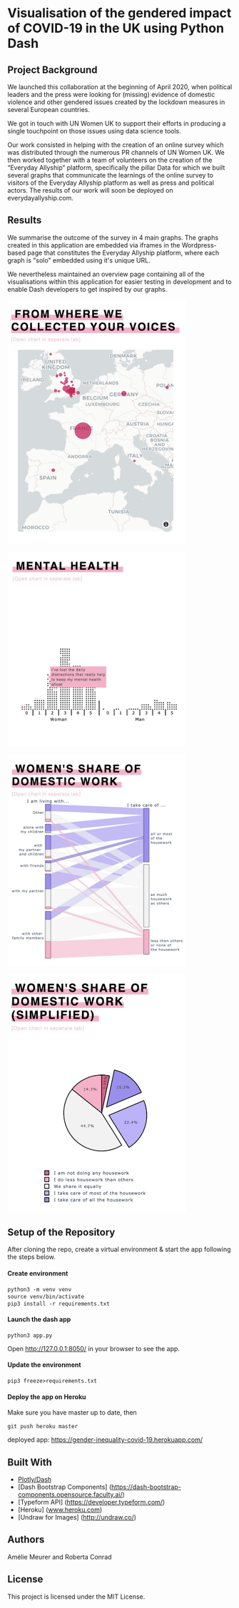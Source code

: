 # Visualisation of the gendered impact of COVID-19 in the UK using Python Dash 

## Project Background
We launched this collaboration at the beginning of April 2020, when political leaders and the press were looking for (missing) evidence of domestic violence and other gendered issues created by the lockdown measures in several European countries. 

We got in touch with UN Women UK to support their efforts in producing a single touchpoint on those issues using data science tools.

Our work consisted in helping with the creation of an online survey which was distributed through the numerous PR channels of UN Women UK. We then worked together with a team of volunteers on the creation of the “Everyday Allyship” platform, specifically the pillar Data for which we built several graphs that communicate the learnings of the online survey to visitors of the Everyday Allyship platform as well as press and political actors. The results of our work will soon be deployed on everydayallyship.com.

## Results

We summarise the outcome of the survey in 4 main graphs. The graphs created in this application are embedded via iframes in the Wordpress-based page that constitutes the Everyday Allyship platform, where each graph is "solo" embedded using it's unique URL. 

We nevertheless maintained an overview page containing all of the visualisations within this application for easier testing in development and to enable Dash developers to get inspired by our graphs.

<img src="https://github.com/rjcnrd/gender_inequality_covid-19/blob/master/assets/screenshot_map.jpg" alt="map graph"
	title="Map graph" width="400" />
	
<img src="https://github.com/rjcnrd/gender_inequality_covid-19/blob/master/assets/screenshot_mental.jpg" alt="mental health graph"
	title="mental health graph" width="400" />
	
<img src="https://github.com/rjcnrd/gender_inequality_covid-19/blob/master/assets/screenshot_sankey.jpg" alt="sankey graph graph"
	title="sankey graph" width="400" />
	
<img src="https://github.com/rjcnrd/gender_inequality_covid-19/blob/master/assets/screenshot_pie.jpg" alt="pie chart"
	title="pie chart" width="400" />

## Setup of the Repository 

After cloning the repo, create a virtual environment & start the app following the steps below.

#### Create environment
```
python3 -m venv venv
source venv/bin/activate
pip3 install -r requirements.txt
```

#### Launch the dash app
```
python3 app.py
```
Open http://127.0.0.1:8050/ in your browser to see the app.

#### Update the environment
```
pip3 freeze>requirements.txt
```

#### Deploy the app on Heroku

Make sure you have master up to date, then

```
git push heroku master
```
deployed app: https://gender-inequality-covid-19.herokuapp.com/

## Built With

* [Plotly/Dash](https://plotly.com/dash/) 
* [Dash Bootstrap Components] (https://dash-bootstrap-components.opensource.faculty.ai/)
* [Typeform API] (https://developer.typeform.com/)
* [Heroku] (www.heroku.com)
* [Undraw for Images] (http://undraw.co/)

## Authors

Amélie Meurer and Roberta Conrad

## License

This project is licensed under the MIT License.
